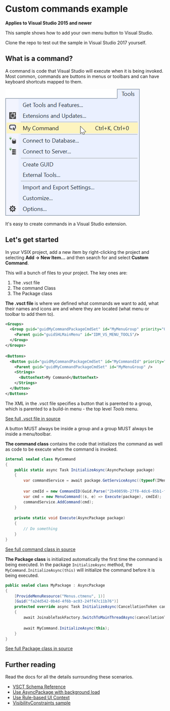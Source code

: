 # Custom commands example

**Applies to Visual Studio 2015 and newer**

This sample shows how to add your own menu button to Visual Studio.

Clone the repo to test out the sample in Visual Studio 2017 yourself.

## What is a command?
A command is code that Visual Studio will execute when it is being invoked. Most common, commands are buttons in menus or toolbars and can have keyboard shortcuts mapped to them.

![Command](art/command.png)

It's easy to create commands in a Visual Studio extension.

## Let's get started
In your VSIX project, add a new item by right-clicking the project and selecting **Add -> New Item...** and then search for and select **Custom Command**. 

This will a bunch of files to your project. The key ones are:

1. The .vsct file
2. The command Class
3. The Package class

**The .vsct file** is where we defined what commands we want to add, what their names and icons are and where they are located (what menu or toolbar to add them to).

```xml
<Groups>
  <Group guid="guidMyCommandPackageCmdSet" id="MyMenuGroup" priority="0x0600">
    <Parent guid="guidSHLMainMenu" id="IDM_VS_MENU_TOOLS"/>
  </Group>
</Groups>

<Buttons>
  <Button guid="guidMyCommandPackageCmdSet" id="MyCommandId" priority="0x0100" type="Button">
    <Parent guid="guidMyCommandPackageCmdSet" id="MyMenuGroup" />
    <Strings>
      <ButtonText>My Command</ButtonText>
    </Strings>
  </Button>
</Buttons>
```

The XML in the .vsct file specifies a button that is parented to a group, which is parented to a build-in menu - the top level *Tools* menu.

[See full .vsct file in source](src/VSCommandTable.vsct)

A button MUST always be inside a group and a group MUST always be inside a menu/toolbar.

**The command class** contains the code that initializes the command as well as code to be execute when the command is invoked.

```c#
internal sealed class MyCommand
{
    public static async Task InitializeAsync(AsyncPackage package)
    {       
        var commandService = await package.GetServiceAsync((typeof(IMenuCommandService))) as OleMenuCommandService;

        var cmdId = new CommandID(Guid.Parse("2b40859b-27f8-4dc6-85b1-f253386aa5f6"), 0x0100); 
        var cmd = new MenuCommand((s, e) => Execute(package), cmdId);
        commandService.AddCommand(cmd);
    }

    private static void Execute(AsyncPackage package)
    {
        // Do something
    }
}
```

[See full command class in source](src/Commands/MyCommand.cs)

**The Package class** is initialized automatically the first time the command is being executed. In the package `InitializeAsync` method, the `MyCommand.InitializeAsync(this)` will initialize the command before it is being executed.

```c#
public sealed class MyPackage : AsyncPackage
{
    [ProvideMenuResource("Menus.ctmenu", 1)]
    [Guid("fa24d542-0b4d-4f6b-ac03-24ff47c11b76")]
    protected override async Task InitializeAsync(CancellationToken cancellationToken, IProgress<ServiceProgressData> progress)
    {
        await JoinableTaskFactory.SwitchToMainThreadAsync(cancellationToken);

        await MyCommand.InitializeAsync(this);
    }
}
```

[See full Package class in source](src/MyPackage.cs)

## Further reading
Read the docs for all the details surrounding these scenarios.

* [VSCT Schema Reference](https://docs.microsoft.com/en-us/visualstudio/extensibility/vsct-xml-schema-reference)
* [Use AsyncPackage with background load](https://docs.microsoft.com/en-us/visualstudio/extensibility/how-to-use-asyncpackage-to-load-vspackages-in-the-background)
* [Use Rule-based UI Context](https://docs.microsoft.com/en-us/visualstudio/extensibility/how-to-use-rule-based-ui-context-for-visual-studio-extensions)
* [VisibilityConstraints sample](https://github.com/madskristensen/VisibilityConstraintsSample)